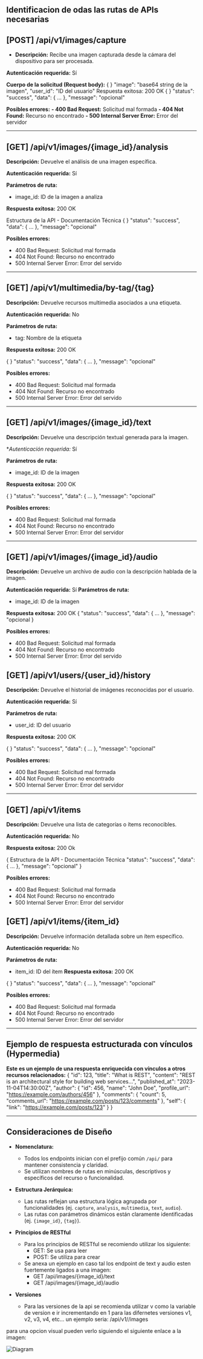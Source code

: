 ## Identificacion de odas las rutas de APIs necesarias

## [POST] /api/v1/images/capture
 - **Descripción:** Recibe una imagen capturada desde la cámara del dispositivo para ser procesada.
 
 **Autenticación requerida:** Sí

 **Cuerpo de la solicitud (Request body):**
 {
 }
  "image": "base64 string de la imagen",
  "user_id": "ID del usuario"
 Respuesta exitosa: 200 OK
 {
 }
  "status": "success",
  "data": { ... },
  "message": "opcional"
  
 **Posibles errores:** 
 **- 400 Bad Request:** Solicitud mal formada
 **- 404 Not Found:** Recurso no encontrado
 **- 500 Internal Server Error:** Error del servidor

----------------------

## [GET] /api/v1/images/{image_id}/analysis
 **Descripción:** Devuelve el análisis de una imagen específica.
 
 **Autenticación requerida:** Sí

 **Parámetros de ruta:**
 - image_id: ID de la imagen a analiza

 **Respuesta exitosa:** 200 OK

 Estructura de la API - Documentación Técnica
 {
 }
  "status": "success",
  "data": { ... },
  "message": "opcional"
 
 **Posibles errores:**
 - 400 Bad Request: Solicitud mal formada
 - 404 Not Found: Recurso no encontrado
 - 500 Internal Server Error: Error del servido

 ------------------

## [GET] /api/v1/multimedia/by-tag/{tag}

 **Descripción:** Devuelve recursos multimedia asociados a una etiqueta.
 
 **Autenticación requerida:** No
 
 **Parámetros de ruta:**
 - tag: Nombre de la etiqueta
 
 **Respuesta exitosa:** 200 OK

 {
 }
  "status": "success",
  "data": { ... },
  "message": "opcional"
 
 **Posibles errores:**
 - 400 Bad Request: Solicitud mal formada
 - 404 Not Found: Recurso no encontrado
 - 500 Internal Server Error: Error del servido

---------------

 ## [GET] /api/v1/images/{image_id}/text
 
 **Descripción:** Devuelve una descripción textual generada para la imagen.
 
 **Autenticación requerida:* Sí
 
 **Parámetros de ruta:**
 - image_id: ID de la imagen
 
 **Respuesta exitosa:** 200 OK
 
 {
 }
  "status": "success",
  "data": { ... },
  "message": "opcional"
 
 **Posibles errores:**
 - 400 Bad Request: Solicitud mal formada
 - 404 Not Found: Recurso no encontrado
 - 500 Internal Server Error: Error del servidor
 
 ---------

 ## [GET] /api/v1/images/{image_id}/audio
 **Descripción:** Devuelve un archivo de audio con la descripción hablada de la imagen.
 
 **Autenticación requerida:** Sí
 **Parámetros de ruta:**
 - image_id: ID de la imagen
 
 **Respuesta exitosa:** 200 OK
 {
  "status": "success",
  "data": { ... },
  "message": "opcional
 }

  **Posibles errores:**
  - 400 Bad Request: Solicitud mal formada
  - 404 Not Found: Recurso no encontrado
  - 500 Internal Server Error: Error del servido

## [GET] /api/v1/users/{user_id}/history
 **Descripción:** Devuelve el historial de imágenes reconocidas por el usuario.
 
 **Autenticación requerida:** Sí
 
 **Parámetros de ruta:**
 - user_id: ID del usuario
 
 **Respuesta exitosa:** 200 OK

 {
 }
  "status": "success",
  "data": { ... },
  "message": "opcional"
 
 **Posibles errores:**
 - 400 Bad Request: Solicitud mal formada
 - 404 Not Found: Recurso no encontrado
 - 500 Internal Server Error: Error del servidor

-----------

 ## [GET] /api/v1/items
 
 **Descripción:** Devuelve una lista de categorías o ítems reconocibles.
 
 **Autenticación requerida:** No
 
 **Respuesta exitosa:** 200 Ok

{
 Estructura de la API - Documentación Técnica
  "status": "success",
  "data": { ... },
  "message": "opcional"
 }

 **Posibles errores:**
 - 400 Bad Request: Solicitud mal formada
 - 404 Not Found: Recurso no encontrado
 - 500 Internal Server Error: Error del servidor

 ## [GET] /api/v1/items/{item_id}
 **Descripción:** Devuelve información detallada sobre un ítem específico.
 
 **Autenticación requerida:** No
 
 **Parámetros de ruta:** 
 
 - item_id: ID del ítem
 **Respuesta exitosa:** 200 OK
 
 {
 }
  "status": "success",
  "data": { ... },
  "message": "opcional"

 **Posibles errores:**
 - 400 Bad Request: Solicitud mal formada
 - 404 Not Found: Recurso no encontrado
 - 500 Internal Server Error: Error del servidor

-------------------------------------

 ## Ejemplo de respuesta estructurada con vínculos (Hypermedia)
 
  **Este es un ejemplo de una respuesta enriquecida con vínculos a otros recursos relacionados:**
 {
  "id": 123,
  "title": "What is REST",
  "content": "REST is an architectural style for building web services...",
  "published_at": "2023-11-04T14:30:00Z",
  "author": {
    "id": 456,
    "name": "John Doe",
    "profile_url": "https://example.com/authors/456"
  },
  "comments": {
    "count": 5,
    "comments_url": "https://example.com/posts/123/comments"
  },
  "self": {
    "link": "https://example.com/posts/123"
  }
 }

------------------

## Consideraciones de Diseño
 
- **Nomenclatura:**

  - Todos los endpoints inician con el prefijo común `/api/` para mantener consistencia y claridad.
  - Se utilizan nombres de rutas en minúsculas, descriptivos y específicos del recurso o funcionalidad.
 
- **Estructura Jerárquica:**

  - Las rutas reflejan una estructura lógica agrupada por funcionalidades (ej. `capture`, `analysis`, `multimedia`, `text`, `audio`).
  - Las rutas con parámetros dinámicos están claramente identificadas (ej. `{image_id}`, `{tag}`).

- **Principios de RESTful**

  - Para los principios de RESTful se recomiendo utilizar los siguiente:
    - GET: Se usa para leer
    - POST: Se utiliza para crear
  - Se anexa un ejemplo en caso tal los endpoint de text y audio esten fuertemente ligados a una imagen:
    - GET /api/images/{image_id}/text
    - GET /api/images/{image_id}/audio

- **Versiones**

  - Para las versiones de la api se recomienda utilizar v como la variable de version e ir incrementando en 1 para las difernetes versiones v1, v2, v3, v4, etc... un ejemplo seria: /api/v1//images

para una opcion visual pueden verlo siguiendo el siguiente enlace a la imagen:

![Diagram](api-flow-diagram.png)